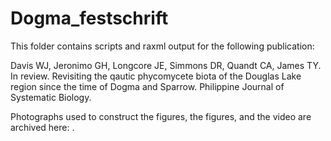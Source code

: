 # Dogma_festschrift
This folder contains scripts and raxml output for the following publication:

Davis WJ, Jeronimo GH, Longcore JE, Simmons DR, Quandt CA, James TY. In review. Revisiting the qautic phycomycete biota of the Douglas Lake region since the time of Dogma and Sparrow. Philippine Journal of Systematic Biology. 

Photographs used to construct the figures, the figures, and the video are archived here: .
